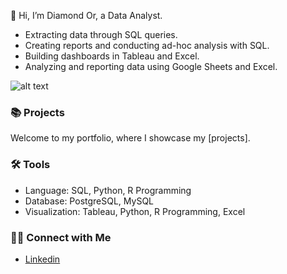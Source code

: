 👋 Hi, I’m Diamond Or, a Data Analyst.
- Extracting data through SQL queries.
- Creating reports and conducting ad-hoc analysis with SQL.
- Building dashboards in Tableau and Excel.
- Analyzing and reporting data using Google Sheets and Excel.

![alt text]([http://url/to/img.png](https://www.google.com/search?sca_esv=aec6f88e2ecf38c3&sxsrf=ADLYWIKfWGWOxkw-AV8sFOB6chAed3mFkA:1733113624044&q=data+background&udm=2&fbs=AEQNm0Aa4sjWe7Rqy32pFwRj0UkWd8nbOJfsBGGB5IQQO6L3J03RPjGV0MznOJ6Likin94pT_oR1DTSof42bOBxoTNxG8rlVtlHpDT0XaodfzKKV1TwR_qbS-aakEhWquIefCsFKaHB0KYQCzwp_KpjBzgqcrYGhvsLLOtjbuCfHDayPjTnT3CUWZbtHp26Caw_fmPEPneFrC2G3lsNMTxsEciHW3aqFEA&sa=X&sqi=2&ved=2ahUKEwjDpaqvn4iKAxVQTWwGHdbzJvEQtKgLegQINxAB&biw=1800&bih=1004&dpr=2#vhid=Q5pVZCmyNhQIWM&vssid=mosaic))

### 📚 Projects
Welcome to my portfolio, where I showcase my [projects].

### 🛠️ Tools
- Language: SQL, Python, R Programming 
- Database: PostgreSQL, MySQL
- Visualization: Tableau, Python, R Programming, Excel

### 👋🏻 Connect with Me
- [Linkedin](https://www.linkedin.com/in/diamond-or/)


